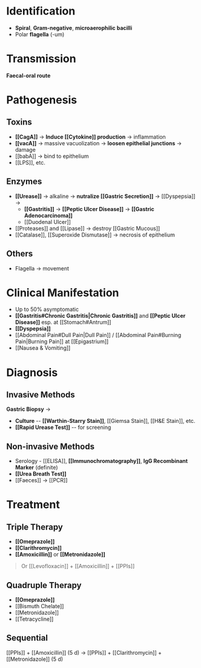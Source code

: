# Identification
- **Spiral**, **Gram-negative**, **microaerophilic bacilli**
- Polar **flagella** (-um)

# Transmission
**Faecal-oral route**

# Pathogenesis
## Toxins
- **[[CagA]]** -> **Induce [[Cytokine]] production** -> inflammation
- **[[vacA]]** -> massive vacuolization -> **loosen epithelial junctions** -> damage
- [[babA]] -> bind to epithelium
- [[LPS]], etc.

## Enzymes
- **[[Urease]]** -> alkaline -> **nutralize [[Gastric Secretion]]** -> [[Dyspepsia]] ->
	- **[[Gastritis]]** -> **[[Peptic Ulcer Disease]]** -> **[[Gastric Adenocarcinoma]]**
	- [[Duodenal Ulcer]]
- [[Proteases]] and [[Lipase]] -> destroy [[Gastric Mucous]]
- [[Catalase]], [[Superoxide Dismutase]] -> necrosis of epithelium

## Others
- Flagella -> movement

# Clinical Manifestation
- Up to 50% asymptomatic
- **[[Gastritis#Chronic Gastritis|Chronic Gastritis]]** and **[[Peptic Ulcer Disease]]** esp. at [[Stomach#Antrum]]
- **[[Dyspepsia]]**
- [[Abdominal Pain#Dull Pain|Dull Pain]] / [[Abdominal Pain#Burning Pain|Burning Pain]] at [[Epigastrium]]
- [[Nausea & Vomiting]]

# Diagnosis
## Invasive Methods
**Gastric Biopsy** -> 
- **Culture** -- **[[Warthin-Starry Stain]]**, [[Giemsa Stain]], [[H&E Stain]], etc.
- **[[Rapid Urease Test]]** -- for screening

## Non-invasive Methods
- Serology - [[ELISA]], **[[Immunochromatography]]**, **IgG Recombinant Marker** (definite)
- **[[Urea Breath Test]]**
- [[Faeces]] -> [[PCR]]

# Treatment
## Triple Therapy
- **[[Omeprazole]]**
- **[[Clarithromycin]]**
- **[[Amoxicillin]]** or **[[Metronidazole]]**
> Or [[Levofloxacin]] + [[Amoxicillin]] + [[PPIs]]

## Quadruple Therapy
- **[[Omeprazole]]**
- [[Bismuth Chelate]]
- [[Metronidazole]]
- [[Tetracycline]]

## Sequential
[[PPIs]] + [[Amoxicillin]] (5 d) -> [[PPIs]] + [[Clarithromycin]] + [[Metronidazole]] (5 d)